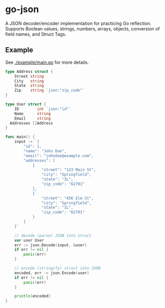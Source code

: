 # go-json

A JSON decoder/encoder implementation for practicing Go reflection.
Supports Boolean values, strings, numbers, arrays, objects, conversion of field names, and Struct Tags.

## Example

See [./example/main.go](./example/main.go) for more details.

```go
type Address struct {
    Street string
    City   string
    State  string
    Zip    string `json:"zip_code"`
}

type User struct {
    ID        int `json:"id"`
    Name      string
    Email     string
  Addresses []Address
}

func main() {
    input := `{
        "id": 1,
        "name": "John Doe",
        "email": "johndoe@example.com",
        "addresses": [
            {
                "street": "123 Main St",
                "city": "Springfield",
                "state": "IL",
                "zip_code": "62701"
            },
            {
                "street": "456 Elm St",
                "city": "Springfield",
                "state": "IL",
                "zip_code": "62701"
            }
        ]
    }`

    // decode (parse) JSON into struct
    var user User
    err := json.Decode(input, &user)
    if err != nil {
        panic(err)
    }

    // encode (stringify) struct into JSON
    encoded, err := json.Encode(user)
    if err != nil {
        panic(err)
    }

    println(encoded)
}
```
